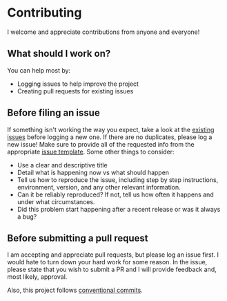 # Contributing

I welcome and appreciate contributions from anyone and everyone!

## What should I work on?

You can help most by:
- Logging issues to help improve the project
- Creating pull requests for existing issues

## Before filing an issue

If something isn't working the way you expect, take a look at the [existing issues](https://github.com/benelan/gh-fzf/issues) before logging a new one. If there are no duplicates, please log a new issue! Make sure to provide all of the requested info from the appropriate [issue template](https://github.com/benelan/gh-fzf/issues/new/choose). Some other things to consider:

- Use a clear and descriptive title
- Detail what is happening now vs what should happen
- Tell us how to reproduce the issue, including step by step instructions, environment, version, and any other relevant information.
- Can it be reliably reproduced? If not, tell us how often it happens and under what circumstances.
- Did this problem start happening after a recent release or was it always a bug?

## Before submitting a pull request

I am accepting and appreciate pull requests, but please log an issue first. I would hate to turn down your hard work for some reason. In the issue, please state that you wish to submit a PR and I will provide feedback and, most likely, approval.

Also, this project follows [conventional commits](https://www.conventionalcommits.org).
